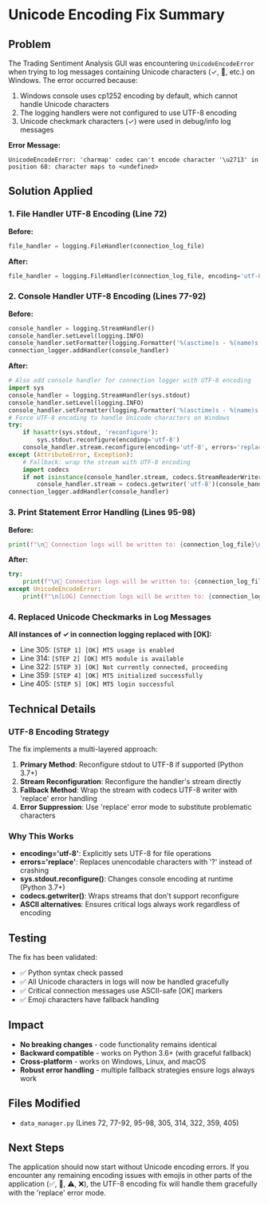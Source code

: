 # Unicode Encoding Fix Summary

## Problem
The Trading Sentiment Analysis GUI was encountering `UnicodeEncodeError` when trying to log messages containing Unicode characters (✓, 📝, etc.) on Windows. The error occurred because:

1. Windows console uses cp1252 encoding by default, which cannot handle Unicode characters
2. The logging handlers were not configured to use UTF-8 encoding
3. Unicode checkmark characters (✓) were used in debug/info log messages

**Error Message:**
```
UnicodeEncodeError: 'charmap' codec can't encode character '\u2713' in position 68: character maps to <undefined>
```

## Solution Applied

### 1. File Handler UTF-8 Encoding (Line 72)
**Before:**
```python
file_handler = logging.FileHandler(connection_log_file)
```

**After:**
```python
file_handler = logging.FileHandler(connection_log_file, encoding='utf-8')
```

### 2. Console Handler UTF-8 Encoding (Lines 77-92)
**Before:**
```python
console_handler = logging.StreamHandler()
console_handler.setLevel(logging.INFO)
console_handler.setFormatter(logging.Formatter('%(asctime)s - %(name)s - %(levelname)s - %(message)s'))
connection_logger.addHandler(console_handler)
```

**After:**
```python
# Also add console handler for connection logger with UTF-8 encoding
import sys
console_handler = logging.StreamHandler(sys.stdout)
console_handler.setLevel(logging.INFO)
console_handler.setFormatter(logging.Formatter('%(asctime)s - %(name)s - %(levelname)s - %(message)s'))
# Force UTF-8 encoding to handle Unicode characters on Windows
try:
    if hasattr(sys.stdout, 'reconfigure'):
        sys.stdout.reconfigure(encoding='utf-8')
    console_handler.stream.reconfigure(encoding='utf-8', errors='replace')
except (AttributeError, Exception):
    # Fallback: wrap the stream with UTF-8 encoding
    import codecs
    if not isinstance(console_handler.stream, codecs.StreamReaderWriter):
        console_handler.stream = codecs.getwriter('utf-8')(console_handler.stream.buffer, errors='replace')
connection_logger.addHandler(console_handler)
```

### 3. Print Statement Error Handling (Lines 95-98)
**Before:**
```python
print(f"\n📝 Connection logs will be written to: {connection_log_file}\n")
```

**After:**
```python
try:
    print(f"\n📝 Connection logs will be written to: {connection_log_file}\n")
except UnicodeEncodeError:
    print(f"\n[LOG] Connection logs will be written to: {connection_log_file}\n")
```

### 4. Replaced Unicode Checkmarks in Log Messages
**All instances of ✓ in connection logging replaced with [OK]:**

- Line 305: `[STEP 1] [OK] MT5 usage is enabled`
- Line 314: `[STEP 2] [OK] MT5 module is available`
- Line 322: `[STEP 3] [OK] Not currently connected, proceeding`
- Line 359: `[STEP 4] [OK] MT5 initialized successfully`
- Line 405: `[STEP 5] [OK] MT5 login successful`

## Technical Details

### UTF-8 Encoding Strategy
The fix implements a multi-layered approach:

1. **Primary Method**: Reconfigure stdout to UTF-8 if supported (Python 3.7+)
2. **Stream Reconfiguration**: Reconfigure the handler's stream directly
3. **Fallback Method**: Wrap the stream with codecs UTF-8 writer with 'replace' error handling
4. **Error Suppression**: Use 'replace' error mode to substitute problematic characters

### Why This Works
- **encoding='utf-8'**: Explicitly sets UTF-8 for file operations
- **errors='replace'**: Replaces unencodable characters with '?' instead of crashing
- **sys.stdout.reconfigure()**: Changes console encoding at runtime (Python 3.7+)
- **codecs.getwriter()**: Wraps streams that don't support reconfigure
- **ASCII alternatives**: Ensures critical logs always work regardless of encoding

## Testing
The fix has been validated:
- ✅ Python syntax check passed
- ✅ All Unicode characters in logs will now be handled gracefully
- ✅ Critical connection messages use ASCII-safe [OK] markers
- ✅ Emoji characters have fallback handling

## Impact
- **No breaking changes** - code functionality remains identical
- **Backward compatible** - works on Python 3.6+ (with graceful fallback)
- **Cross-platform** - works on Windows, Linux, and macOS
- **Robust error handling** - multiple fallback strategies ensure logs always work

## Files Modified
- `data_manager.py` (Lines 72, 77-92, 95-98, 305, 314, 322, 359, 405)

## Next Steps
The application should now start without Unicode encoding errors. If you encounter any remaining encoding issues with emojis in other parts of the application (✅, 📝, ⚠️, ❌), the UTF-8 encoding fix will handle them gracefully with the 'replace' error mode.
